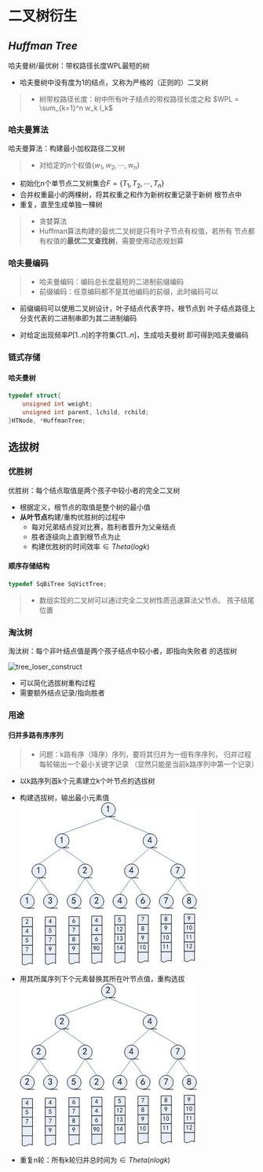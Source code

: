 #	二叉树衍生

##	*Huffman Tree*

哈夫曼树/最优树：带权路径长度WPL最短的树

-	哈夫曼树中没有度为1的结点，又称为严格的（正则的）二叉树

> - 树带权路径长度：树中所有叶子结点的带权路径长度之和
	$WPL = \sum_{k=1}^n w_k l_k$

###	哈夫曼算法

哈夫曼算法：构建最小加权路径二叉树

> - 对给定的n个权值$\{w_1, w_2, \cdots, w_n\}$

-	初始化n个单节点二叉树集合$F=\{T_1, T_2, \cdots, T_n\}$
-	合并权重最小的两棵树，将其权重之和作为新树权重记录于新树
	根节点中
-	重复，直至生成单独一棵树

> - 贪婪算法
> - Huffman算法构建的最优二叉树是只有叶子节点有权值，若所有
	节点都有权值的**最优二叉查找树**，需要使用动态规划算

###	哈夫曼编码

> - 哈夫曼编码：编码总长度最短的二进制前缀编码
> - 前缀编码：任意编码都不是其他编码的前缀，此时编码可以

-	前缀编码可以使用二叉树设计，叶子结点代表字符，根节点到
	叶子结点路径上分支代表的二进制串即为其二进制编码

-	对给定出现频率$P[1..n]$的字符集$C[1..n]$，生成哈夫曼树
	即可得到哈夫曼编码

###	链式存储

####	哈夫曼树

```c
typedef struct{
	unsigned int weight;
	unsigned int parent, lchild, rchild;
}HTNode, *HuffmanTree;
```

##	选拔树

###	优胜树

优胜树：每个结点取值是两个孩子中较小者的完全二叉树

-	根据定义，根节点的取值是整个树的最小值
-	**从叶节点**构建/重构优胜树的过程中
	-	每对兄弟结点捉对比赛，胜利者晋升为父亲结点
	-	胜者逐级向上直到根节点为止
	-	构建优胜树的时间效率$\in Theta(logk)$

####	顺序存储结构

```c
typedef SqBiTree SqVictTree;
```

> - 数组实现的二叉树可以通过完全二叉树性质迅速算法父节点、
	孩子结尾位置

###	淘汰树

淘汰树：每个非叶结点值是两个孩子结点中较小者，即指向失败者
的选拔树

![tree_loser_construct](imgs/tree_loser_construct.png)

-	可以简化选拔树重构过程
-	需要额外结点记录/指向胜者

###	用途

####	归并多路有序序列

> - 问题：k路有序（降序）序列，要将其归并为一组有序序列，
	归并过程每轮输出一个最小关键字记录
	（显然只能是当前k路序列中第一个记录）

-	以k路序列首k个元素建立k个叶节点的选拔树

-	构建选拔树，输出最小元素值
	![tree_winner_construct](imgs/tree_winner_construct.png)

-	用其所属序列下个元素替换其所在叶节点值，重构选拔
	![tree_winner_reconstruct](imgs/tree_winner_reconstruct.png)

-	重复n轮：所有k轮归并总时间为$\in Theta(nlogk)$

